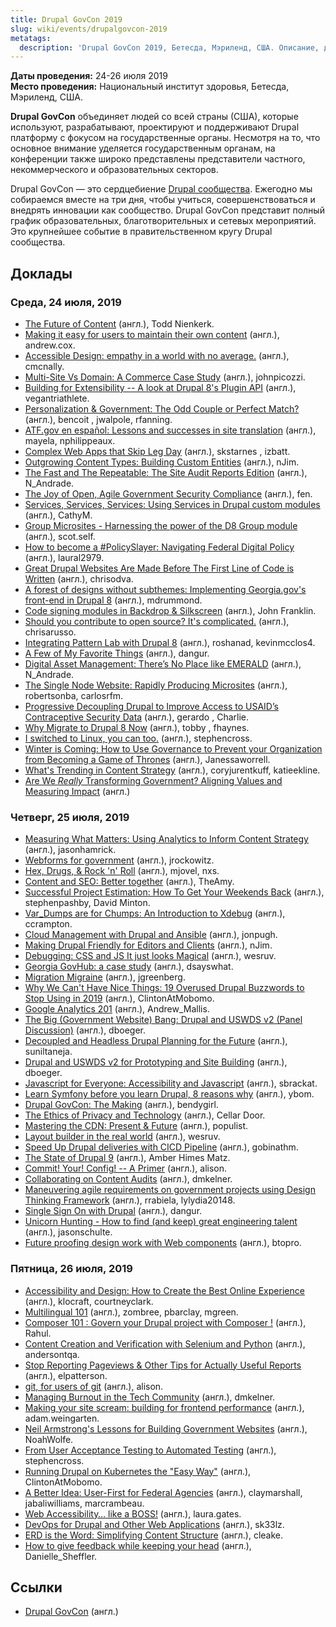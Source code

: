 ```yaml
---
title: Drupal GovCon 2019
slug: wiki/events/drupalgovcon-2019
metatags:
  description: 'Drupal GovCon 2019, Бетесда, Мэриленд, США. Описание, доклады.'
---
```


**Даты проведения:** 24-26 июля 2019\
**Место проведения:** Национальный институт здоровья, Бетесда, Мэриленд, США.

**Drupal GovCon** объединяет людей со всей страны (США), которые используют, разрабатывают, проектируют и поддерживают Drupal платформу с фокусом на государственные органы. Несмотря на то, что основное внимание уделяется государственным органам, на конференции также широко представлены представители частного, некоммерческого и образовательных секторов.

Drupal GovCon — это сердцебиение [Drupal сообщества](../../../../community/index.md). Ежегодно мы собираемся вместе на три дня, чтобы учиться, совершенствоваться и внедрять инновации как сообщество. Drupal GovCon представит полный график образовательных, благотворительных и сетевых мероприятий. Это крупнейшее событие в правительственном кругу Drupal сообщества.

## Доклады

### Среда, 24 июля, 2019

- [The Future of Content](https://youtu.be/hNXMvGQCe4M) (англ.), Todd Nienkerk.
- [Making it easy for users to maintain their own content](https://youtu.be/LSO0vHCXmso) (англ.), andrew.cox.
- [Accessible Design: empathy in a world with no average.](https://youtu.be/B3kaipRENHg) (англ.), cmcnally.
- [Multi-Site Vs Domain: A Commerce Case Study](https://youtu.be/-TzQGR0sgD4) (англ.), johnpicozzi.
- [Building for Extensibility -- A look at Drupal 8's Plugin API](https://youtu.be/PyxyNtEKDqs) (англ.), vegantriathlete.
- [Personalization & Government: The Odd Couple or Perfect Match?](https://youtu.be/H0l0L1YEr9Y) (англ.), bencoit , jwalpole, rfanning.
- [ATF.gov en español: Lessons and successes in site translation](https://youtu.be/YOaWaWpsxWU) (англ.), mayela, nphilippeaux.
- [Complex Web Apps that Skip Leg Day](https://youtu.be/lM8TzZBlSKc) (англ.), skstarnes , izbatt.
- [Outgrowing Content Types: Building Custom Entities](https://youtu.be/XugULbrMYm4) (англ.), nJim.
- [The Fast and The Repeatable: The Site Audit Reports Edition](https://youtu.be/ClTJ7nPUMS4) (англ.), N_Andrade.
- [The Joy of Open, Agile Government Security Compliance](https://youtu.be/CZjF69C2sTs) (англ.), fen.
- [Services, Services, Services: Using Services in Drupal custom modules](https://youtu.be/agNlzn-iDbc) (англ.), CathyM.
- [Group Microsites - Harnessing the power of the D8 Group module](https://youtu.be/Ns4SUtyiYFs) (англ.), scot.self.
- [How to become a #PolicySlayer: Navigating Federal Digital Policy](https://youtu.be/g63qUhSq-kQ) (англ.), laural2979.
- [Great Drupal Websites Are Made Before The First Line of Code is Written](https://youtu.be/704rFR-xs7M) (англ.), chrisodva.
- [A forest of designs without subthemes: Implementing Georgia.gov's front-end in Drupal 8](https://youtu.be/sD8aMyhMWzY) (англ.), mdrummond.
- [Code signing modules in Backdrop & Silkscreen](https://youtu.be/jbLPoQyGl00) (англ.), John Franklin.
- [Should you contribute to open source? It's complicated.](https://youtu.be/HIV6u0rH8hg) (англ.), chrisarusso.
- [Integrating Pattern Lab with Drupal 8](https://youtu.be/HbXdORffSio) (англ.), roshanad, kevinmcclos4.
- [A Few of My Favorite Things](https://youtu.be/1IcAzdCwsmo) (англ.), dangur.
- [Digital Asset Management: There’s No Place like EMERALD](https://youtu.be/l6WDNZGeEso) (англ.), N_Andrade.
- [The Single Node Website: Rapidly Producing Microsites](https://youtu.be/1ZGbgwBEOZ4) (англ.), robertsonba, carlosrfm.
- [Progressive Decoupling Drupal to Improve Access to USAID’s Contraceptive Security Data](https://youtu.be/5cu0YrFuV1E) (англ.), gerardo , Charlie.
- [Why Migrate to Drupal 8 Now](https://youtu.be/_Bjv4TjpnPQ) (англ.), tobby , fhaynes.
- [I switched to Linux, you can too.](https://youtu.be/yB22zksq6RA) (англ.), stephencross.
- [Winter is Coming: How to Use Governance to Prevent your Organization from Becoming a Game of Thrones](https://youtu.be/xk-3vit2Hf4) (англ.), Janessaworrell.
- [What's Trending in Content Strategy](https://youtu.be/whH_1IsvCMM) (англ.), coryjurentkuff, katieekline.
- [Are We _Really_ Transforming Government? Aligning Values and Measuring Impact](https://youtu.be/Gjs1DovFxbc) (англ.)

### Четверг, 25 июля, 2019

- [Measuring What Matters: Using Analytics to Inform Content Strategy](https://youtu.be/wGUmlQFdXEc) (англ.), jasonhamrick.
- [Webforms for government](https://youtu.be/ra0DiIQfvQI) (англ.), jrockowitz.
- [Hex, Drugs, & Rock 'n' Roll](https://youtu.be/gEa8ZL9nSj0) (англ.), mjovel, nxs.
- [Content and SEO: Better together](https://youtu.be/iffGcxhys00) (англ.), TheAmy.
- [Successful Project Estimation: How To Get Your Weekends Back](https://youtu.be/V26cre771Lg) (англ.), stephenpashby, David Minton.
- [Var_Dumps are for Chumps: An Introduction to Xdebug](https://youtu.be/W_im3I_yH0A) (англ.), ccrampton.
- [Cloud Management with Drupal and Ansible](https://youtu.be/qj_qUtQ_gvE) (англ.), jonpugh.
- [Making Drupal Friendly for Editors and Clients](https://youtu.be/1YmxISpK4Sg) (англ.), nJim.
- [Debugging: CSS and JS It just looks Magical](https://youtu.be/GcGc0l_sTOQ) (англ.), wesruv.
- [Georgia GovHub: a case study](https://youtu.be/0wCjBhCurBo) (англ.), dsayswhat.
- [Migration Migraine](https://youtu.be/jmV50a6LCsU) (англ.), jgreenberg.
- [Why We Can't Have Nice Things: 19 Overused Drupal Buzzwords to Stop Using in 2019](https://youtu.be/fX_faQojSnE) (англ.), ClintonAtMobomo.
- [Google Analytics 201](https://youtu.be/cav47ACODvo) (англ.), Andrew_Mallis.
- [The Big (Government Website) Bang: Drupal and USWDS v2 (Panel Discussion)](https://youtu.be/YQpiNwMr2A8) (англ.), dboeger.
- [Decoupled and Headless Drupal Planning for the Future](https://youtu.be/2iwnv1yaFiQ) (англ.), suniltaneja.
- [Drupal and USWDS v2 for Prototyping and Site Building](https://youtu.be/cXy88gKfv9I) (англ.), dboeger.
- [Javascript for Everyone: Accessibility and Javascript](https://youtu.be/yUKvqc3L-y8) (англ.), sbrackat.
- [Learn Symfony before you learn Drupal, 8 reasons why](https://youtu.be/mQJ95euPPIo) (англ.), ybom.
- [Drupal GovCon: The Making](https://youtu.be/Lln1NYoh0fk) (англ.), bendygirl.
- [The Ethics of Privacy and Technology](https://youtu.be/t78l9OEfOgg) (англ.), Cellar Door.
- [Mastering the CDN: Present & Future](https://youtu.be/Hei6uR5j0as) (англ.), populist.
- [Layout builder in the real world](https://youtu.be/a7i1GpXxenw) (англ.), wesruv.
- [Speed Up Drupal deliveries with CICD Pipeline](https://youtu.be/D-PRP79c-Gw) (англ.), gobinathm.
- [The State of Drupal 9](https://youtu.be/hiZBAh2iCGs) (англ.), Amber Himes Matz.
- [Commit! Your! Config! -- A Primer](https://youtu.be/oxkL70mKkDo) (англ.), alison.
- [Collaborating on Content Audits](https://youtu.be/WqnHlWMNYLI) (англ.), dmkelner.
- [Maneuvering agile requirements on government projects using Design Thinking Framework](https://youtu.be/uYAmGTTBi5s) (англ.), rrabiela, lylydia20148.
- [Single Sign On with Drupal](https://youtu.be/h5r7trxG8n0) (англ.), dangur.
- [Unicorn Hunting - How to find (and keep) great engineering talent](https://youtu.be/-VlbyL4yd7Q) (англ.), jasonschulte.
- [Future proofing design work with Web components](https://youtu.be/YI2nRfDmm-Y) (англ.), btopro.

### Пятница, 26 июля, 2019

- [Accessibility and Design: How to Create the Best Online Experience](https://youtu.be/4TzvD7qXDnk) (англ.), klocraft, courtneyclark.
- [Multilingual 101](https://youtu.be/HRl1RRbDTOg) (англ.), zombree, pbarclay, mgreen.
- [Composer 101 : Govern your Drupal project with Composer !](https://youtu.be/3FOxjoVg2V0) (англ.), Rahul.
- [Content Creation and Verification with Selenium and Python](https://youtu.be/-p-prI60JDo) (англ.), andersontqa.
- [Stop Reporting Pageviews & Other Tips for Actually Useful Reports](https://youtu.be/Bup1snu4nh8) (англ.), elpatterson.
- [git, for users of git](https://youtu.be/Q4rxnO_Hj1g) (англ.), alison.
- [Managing Burnout in the Tech Community](https://youtu.be/MLcOX_wvtpM) (англ.), dmkelner.
- [Making your site scream: building for frontend performance](https://youtu.be/08tIOqkYa6o) (англ.), adam.weingarten.
- [Neil Armstrong's Lessons for Building Government Websites](https://youtu.be/xkLCIvtgLTA) (англ.), NoahWolfe.
- [From User Acceptance Testing to Automated Testing](https://youtu.be/Q2_m7xy2gMI) (англ.), stephencross.
- [Running Drupal on Kubernetes the "Easy Way"](https://youtu.be/2R-OFmCOp34) (англ.), ClintonAtMobomo.
- [A Better Idea: User-First for Federal Agencies](https://youtu.be/TednMW38s-A) (англ.), claymarshall, jabaliwilliams, marcrambeau.
- [Web Accessibility… like a BOSS!](https://youtu.be/oNjo4KbdQiQ) (англ.), laura.gates.
- [DevOps for Drupal and Other Web Applications](https://youtu.be/zO2xKgceJ44) (англ.), sk33lz.
- [ERD is the Word: Simplifying Content Structure](https://youtu.be/UJWo4LTrmCM) (англ.), cleake.
- [How to give feedback while keeping your head](https://youtu.be/1qmtnbbnifw) (англ.), Danielle_Sheffler.

## Ссылки

- [Drupal GovCon](https://www.drupalgovcon.org/) (англ.)
